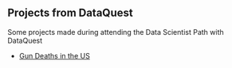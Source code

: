 ## Projects from DataQuest 

Some projects made during attending the Data Scientist Path with DataQuest 
* [Gun Deaths in the US](https://github.com/helmutd/dataquest/blob/master/Exploring%20Gun%20Deaths%20in%20the%20US.ipynb)
